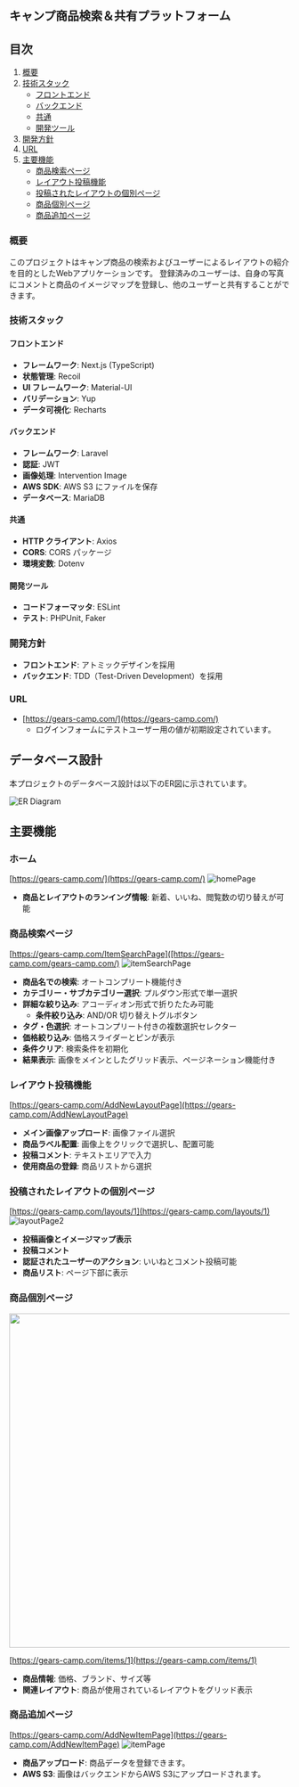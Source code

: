 ## キャンプ商品検索＆共有プラットフォーム

## 目次

1. [概要](#概要)
2. [技術スタック](#技術スタック)
   - [フロントエンド](#フロントエンド)
   - [バックエンド](#バックエンド)
   - [共通](#共通)
   - [開発ツール](#開発ツール)
3. [開発方針](#開発方針)
4. [URL](#URL)
5. [主要機能](#主要機能)
   - [商品検索ページ](#商品検索ページ)
   - [レイアウト投稿機能](#レイアウト投稿機能)
   - [投稿されたレイアウトの個別ページ](#投稿されたレイアウトの個別ページ)
   - [商品個別ページ](#商品個別ページ)
   - [商品追加ページ](#商品追加ページ)
     
### 概要

このプロジェクトはキャンプ商品の検索およびユーザーによるレイアウトの紹介を目的としたWebアプリケーションです。
登録済みのユーザーは、自身の写真にコメントと商品のイメージマップを登録し、他のユーザーと共有することができます。

### 技術スタック

#### フロントエンド

- **フレームワーク**: Next.js (TypeScript)
- **状態管理**: Recoil
- **UI フレームワーク**: Material-UI
- **バリデーション**: Yup
- **データ可視化**: Recharts

#### バックエンド

- **フレームワーク**: Laravel
- **認証**: JWT
- **画像処理**: Intervention Image
- **AWS SDK**: AWS S3 にファイルを保存
- **データベース**: MariaDB

#### 共通

- **HTTP クライアント**: Axios
- **CORS**: CORS パッケージ
- **環境変数**: Dotenv

#### 開発ツール

- **コードフォーマッタ**: ESLint
- **テスト**: PHPUnit, Faker

### 開発方針

- **フロントエンド**: アトミックデザインを採用
- **バックエンド**: TDD（Test-Driven Development）を採用

### URL

- [https://gears-camp.com/](https://gears-camp.com/)
  - ログインフォームにテストユーザー用の値が初期設定されています。

## データベース設計

本プロジェクトのデータベース設計は以下のER図に示されています。

![ER Diagram](/docs/er_diagram.png)


## 主要機能
### ホーム
[https://gears-camp.com/](https://gears-camp.com/)
![homePage](/docs/homePage.png)
- **商品とレイアウトのランイング情報**: 新着、いいね、閲覧数の切り替えが可能

### 商品検索ページ
[https://gears-camp.com/ItemSearchPage]([https://gears-camp.com/gears-camp.com/)
![itemSearchPage](/docs/itemSearchPage.png)
- **商品名での検索**: オートコンプリート機能付き
- **カテゴリー・サブカテゴリー選択**: プルダウン形式で単一選択
- **詳細な絞り込み**: アコーディオン形式で折りたたみ可能
  - **条件絞り込み**: AND/OR 切り替えトグルボタン
- **タグ・色選択**: オートコンプリート付きの複数選択セレクター
- **価格絞り込み**: 価格スライダーとピンが表示
- **条件クリア**: 検索条件を初期化
- **結果表示**: 画像をメインとしたグリッド表示、ページネーション機能付き

### レイアウト投稿機能
[https://gears-camp.com/AddNewLayoutPage](https://gears-camp.com/AddNewLayoutPage)

- **メイン画像アップロード**: 画像ファイル選択
- **商品ラベル配置**: 画像上をクリックで選択し、配置可能
- **投稿コメント**: テキストエリアで入力
- **使用商品の登録**: 商品リストから選択

### 投稿されたレイアウトの個別ページ
[https://gears-camp.com/layouts/1](https://gears-camp.com/layouts/1)
![layoutPage2](/docs/layoutPage2.png)
- **投稿画像とイメージマップ表示**
- **投稿コメント**
- **認証されたユーザーのアクション**: いいねとコメント投稿可能
- **商品リスト**: ページ下部に表示

### 商品個別ページ

<img src="/docs/itemPage.png" width="600" />  


[https://gears-camp.com/items/1](https://gears-camp.com/items/1)
- **商品情報**: 価格、ブランド、サイズ等
- **関連レイアウト**: 商品が使用されているレイアウトをグリッド表示

### 商品追加ページ
[https://gears-camp.com/AddNewItemPage](https://gears-camp.com/AddNewItemPage)
![itemPage](/docs/itemPage.png)
- **商品アップロード**: 商品データを登録できます。
- **AWS S3**: 画像はバックエンドからAWS S3にアップロードされます。
